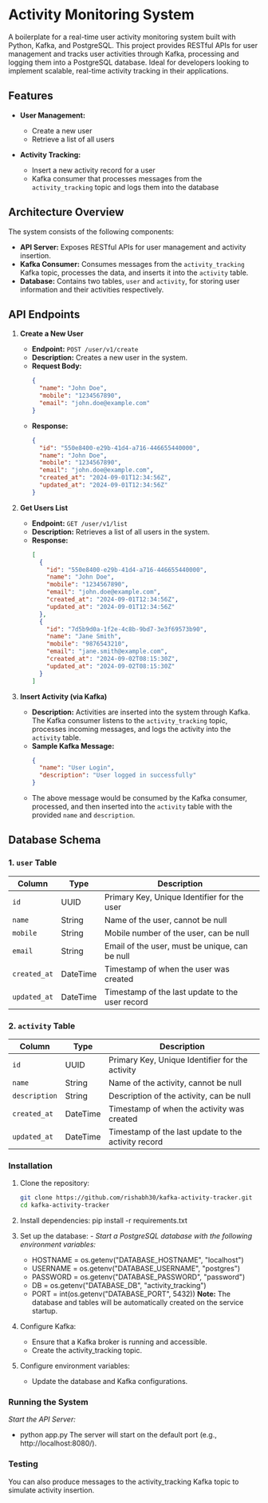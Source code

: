 # Activity Monitoring System

A boilerplate for a real-time user activity monitoring system built with Python, Kafka, and PostgreSQL. This project provides RESTful APIs for user management and tracks user activities through Kafka, processing and logging them into a PostgreSQL database. Ideal for developers looking to implement scalable, real-time activity tracking in their applications.

## Features

- **User Management:**
  - Create a new user
  - Retrieve a list of all users

- **Activity Tracking:**
  - Insert a new activity record for a user
  - Kafka consumer that processes messages from the `activity_tracking` topic and logs them into the database

## Architecture Overview

The system consists of the following components:

- **API Server:** Exposes RESTful APIs for user management and activity insertion.
- **Kafka Consumer:** Consumes messages from the `activity_tracking` Kafka topic, processes the data, and inserts it into the `activity` table.
- **Database:** Contains two tables, `user` and `activity`, for storing user information and their activities respectively.

## API Endpoints

1. **Create a New User**
   - **Endpoint:** `POST /user/v1/create`
   - **Description:** Creates a new user in the system.
   - **Request Body:**
     ```json
     {
       "name": "John Doe",
       "mobile": "1234567890",
       "email": "john.doe@example.com"
     }
     ```
   - **Response:**
     ```json
     {
       "id": "550e8400-e29b-41d4-a716-446655440000",
       "name": "John Doe",
       "mobile": "1234567890",
       "email": "john.doe@example.com",
       "created_at": "2024-09-01T12:34:56Z",
       "updated_at": "2024-09-01T12:34:56Z"
     }
     ```

2. **Get Users List**
   - **Endpoint:** `GET /user/v1/list`
   - **Description:** Retrieves a list of all users in the system.
   - **Response:**
     ```json
     [
       {
         "id": "550e8400-e29b-41d4-a716-446655440000",
         "name": "John Doe",
         "mobile": "1234567890",
         "email": "john.doe@example.com",
         "created_at": "2024-09-01T12:34:56Z",
         "updated_at": "2024-09-01T12:34:56Z"
       },
       {
         "id": "7d5b9d0a-1f2e-4c8b-9bd7-3e3f69573b90",
         "name": "Jane Smith",
         "mobile": "9876543210",
         "email": "jane.smith@example.com",
         "created_at": "2024-09-02T08:15:30Z",
         "updated_at": "2024-09-02T08:15:30Z"
       }
     ]
     ```

3. **Insert Activity (via Kafka)**
   - **Description:** Activities are inserted into the system through Kafka. The Kafka consumer listens to the `activity_tracking` topic, processes incoming messages, and logs the activity into the `activity` table.
   - **Sample Kafka Message:**
     ```json
     {
       "name": "User Login",
       "description": "User logged in successfully"
     }
     ```
   - The above message would be consumed by the Kafka consumer, processed, and then inserted into the `activity` table with the provided `name` and `description`.
  

## Database Schema

### 1. `user` Table

| Column      | Type      | Description                                |
|-------------|-----------|--------------------------------------------|
| `id`        | UUID      | Primary Key, Unique Identifier for the user |
| `name`      | String    | Name of the user, cannot be null            |
| `mobile`    | String    | Mobile number of the user, can be null      |
| `email`     | String    | Email of the user, must be unique, can be null |
| `created_at`| DateTime  | Timestamp of when the user was created      |
| `updated_at`| DateTime  | Timestamp of the last update to the user record |


### 2. `activity` Table

| Column      | Type      | Description                                |
|-------------|-----------|--------------------------------------------|
| `id`        | UUID      | Primary Key, Unique Identifier for the activity |
| `name`      | String    | Name of the activity, cannot be null        |
| `description`| String   | Description of the activity, can be null    |
| `created_at`| DateTime  | Timestamp of when the activity was created  |
| `updated_at`| DateTime  | Timestamp of the last update to the activity record |


### Installation

1. Clone the repository:
   ```bash
   git clone https://github.com/rishabh30/kafka-activity-tracker.git
   cd kafka-activity-tracker

2. Install dependencies:
   pip install -r requirements.txt

3. Set up the database:
   *- Start a PostgreSQL database with the following environment variables:*
   - HOSTNAME = os.getenv("DATABASE_HOSTNAME", "localhost")
   - USERNAME = os.getenv("DATABASE_USERNAME", "postgres")
   - PASSWORD = os.getenv("DATABASE_PASSWORD", "password")
   - DB = os.getenv("DATABASE_DB", "activity_tracking")
   - PORT = int(os.getenv("DATABASE_PORT", 5432))
**Note:** The database and tables will be automatically created on the service startup.

5. Configure Kafka:
   - Ensure that a Kafka broker is running and accessible.
   - Create the activity_tracking topic.

6. Configure environment variables:
   - Update the database and Kafka configurations.

### Running the System

*Start the API Server:*
- python app.py
The server will start on the default port (e.g., http://localhost:8080/).

### Testing
You can also produce messages to the activity_tracking Kafka topic to simulate activity insertion.
